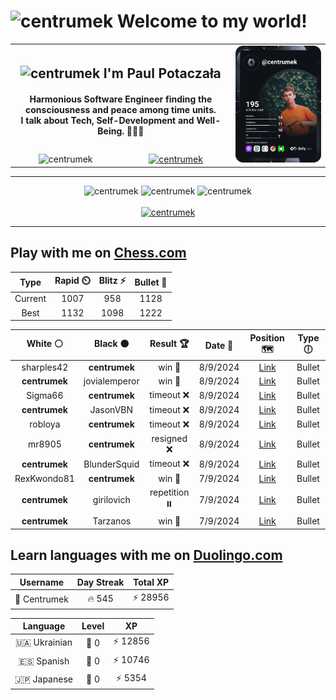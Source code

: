 <h1>
  <img
    src="https://emojis.slackmojis.com/emojis/images/1531849430/4246/blob-sunglasses.gif"
    width="30"
    alt="centrumek"
  />
  Welcome to my world!
</h1>

<table>
  <tbody>
    <tr>
      <td align="center" width="70%" colspan="2">
        <h2>
          <img
            src="https://raw.githubusercontent.com/MartinHeinz/MartinHeinz/master/wave.gif"
            width="30px"
            alt="centrumek"
          />
          I'm Paul Potaczała
        </h2>
        <h4>
          Harmonious Software Engineer finding the consciousness and peace among time units.
          <br/>
          I talk about Tech, Self-Development and Well-Being. 🌿🧘🚀
        </h4>
      </td>
      <td width="30%" rowspan="2">
        <a href="https://app.daily.dev/centrumek">
          <img
            src="./devcard.svg"
            alt="centrumek"
          />
        </a>
      </td>
    </tr>
    <tr align="center">
      <td>
        <img
          src="https://komarev.com/ghpvc/?username=centrumek&label=visitors&color=0e75b6&style=flat"
          alt="centrumek"
        >
      </td>
      <td>
        <a href="https://stackoverflow.com/users/14496012/centrumek">
          <img
            src="https://stackoverflow.com/users/flair/14496012.png?theme=dark"
            alt="centrumek"
          >
        </a>
      </td>
    </tr>
  </tbody>
</table>

---
<div align="center">
  <img 
    src="https://github-readme-stats.vercel.app/api?username=centrumek&show_icons=true&count_private=true&theme=dark&hide_border=true&hide=issues,contribs&bg_color=00000000"
    alt="centrumek"
  />
  <img
    src="https://github-readme-stats.vercel.app/api/top-langs/?username=centrumek&layout=compact&hide_border=true&theme=dark&bg_color=00000000&langs_count=6&exclude_repo=air-statistic-app"
    alt="centrumek"
  />
  <img 
    src="https://github-readme-streak-stats.herokuapp.com?user=centrumek&theme=dark&hide_border=true&background=FFFFFF00"
    alt="centrumek"
  />
  <br/>
  <br/>
  <a href="https://www.buymeacoffee.com/centrumek">
    <img
      src="https://cdn.buymeacoffee.com/buttons/v2/default-orange.png"
      height="50"
      width="210"
      alt="centrumek"
    />
  </a>
</div>

---

## Play with me on [Chess.com](https://www.chess.com/member/centrumek)

<div align="center">
<!--START_SECTION:chessStats-->
<!-- Automatically generated with https://github.com/Balastrong/chess-stats-action -->

| Type | Rapid ⏲️ | Blitz ⚡ | Bullet 🔫 |
|:---:|:---:|:---:|:---:|
| Current | 1007 | 958 | 1128 |
| Best | 1132 | 1098 | 1222 |

| White ⚪ | Black ⚫ | Result 🏆 | Date 📅 | Position 🗺️ | Type 🕕 |
|:---:|:---:|:---:|:---:|:---:|:---:|
| sharples42 | **centrumek** | win 🥇 | 8/9/2024 | <a href="http://www.ee.unb.ca/cgi-bin/tervo/fen.pl?select=8/5k2/4p2n/1K1p1p2/1q4p1/8/8/8 w - -">Link</a> | Bullet |
| **centrumek** | jovialemperor | win 🥇 | 8/9/2024 | <a href="http://www.ee.unb.ca/cgi-bin/tervo/fen.pl?select=4r1k1/5R2/p1p4p/p1P1P1p1/P1B5/8/8/4K3 b - -">Link</a> | Bullet |
| Sigma66 | **centrumek** | timeout ❌ | 8/9/2024 | <a href="http://www.ee.unb.ca/cgi-bin/tervo/fen.pl?select=8/7p/5N2/7k/6p1/8/P2R3K/8 b - -">Link</a> | Bullet |
| **centrumek** | JasonVBN | timeout ❌ | 8/9/2024 | <a href="http://www.ee.unb.ca/cgi-bin/tervo/fen.pl?select=6k1/pp6/3p2p1/2p1p3/P1P4R/1P1r4/4K3/8 w - -">Link</a> | Bullet |
| robloya | **centrumek** | timeout ❌ | 8/9/2024 | <a href="http://www.ee.unb.ca/cgi-bin/tervo/fen.pl?select=8/8/Q7/3p4/PR1P4/2PBP3/3K1P2/k7 b - a3">Link</a> | Bullet |
| mr8905 | **centrumek** | resigned ❌ | 8/9/2024 | <a href="http://www.ee.unb.ca/cgi-bin/tervo/fen.pl?select=2b2R2/p3R3/1kp4p/1p1p4/7P/1P1P4/PKPQ4/8 b - -">Link</a> | Bullet |
| **centrumek** | BlunderSquid | timeout ❌ | 8/9/2024 | <a href="http://www.ee.unb.ca/cgi-bin/tervo/fen.pl?select=3r4/p7/2P1pkp1/4p2p/4R2P/1BK3P1/8/8 w - -">Link</a> | Bullet |
| RexKwondo81 | **centrumek** | win 🥇 | 7/9/2024 | <a href="http://www.ee.unb.ca/cgi-bin/tervo/fen.pl?select=8/p2Q4/kp6/r3p3/6R1/4K3/8/8 w - -">Link</a> | Bullet |
| **centrumek** | girilovich | repetition ⏸️ | 7/9/2024 | <a href="http://www.ee.unb.ca/cgi-bin/tervo/fen.pl?select=8/6pp/2R2pk1/2K1p3/4P3/5P2/6PP/8 b - -">Link</a> | Bullet |
| **centrumek** | Tarzanos | win 🥇 | 7/9/2024 | <a href="http://www.ee.unb.ca/cgi-bin/tervo/fen.pl?select=8/8/8/3k4/p2Pp3/P3K3/8/8 b - -">Link</a> | Bullet |

<!--END_SECTION:chessStats-->
</div>

## Learn languages with me on [Duolingo.com](https://www.duolingo.com/profile/Centrumek)

<div align="center">
<!--START_SECTION:duolingoStats-->
<!-- Automatically generated with https://github.com/centrumek/duolingo-readme-stats-->

| Username | Day Streak | Total XP |
|:---:|:---:|:---:|
| 👤 Centrumek | 🔥 545 | ⚡ 28956 |

| Language | Level | XP |
|:---:|:---:|:---:|
| 🇺🇦 Ukrainian | 👑 0 | ⚡ 12856 |
| 🇪🇸 Spanish | 👑 0 | ⚡ 10746 |
| 🇯🇵 Japanese | 👑 0 | ⚡ 5354 |

<!--END_SECTION:duolingoStats-->
</div>
<!--
**centrumek/centrumek** is a ✨ _special_ ✨ repository because its `README.md` (this file) appears on your GitHub profile.

Here are some ideas to get you started:

- 🔭 I’m currently working on ...
- 🌱 I’m currently learning ...
- 👯 I’m looking to collaborate on ...
- 🤔 I’m looking for help with ...
- 💬 Ask me about ...
- 📫 How to reach me: ...
- 😄 Pronouns: ...
- ⚡ Fun fact: ...
-->
